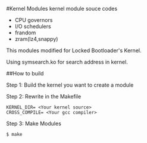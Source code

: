 #Kernel Modules
kernel module souce codes
* CPU governors
* I/O schedulers
* frandom
* zram(lz4,snappy)

This modules modified for Locked Bootloader's Kernel.

Using symsearch.ko for search address in kernel.

##How to build

Step 1: Build the kernel you want to create a module

Step 2: Rewrite in the Makefile

    KERNEL_DIR= <Your kernel source>
    CROSS_COMPILE= <Your gcc compiler>

Step 3: Make Modules

`$ make`
